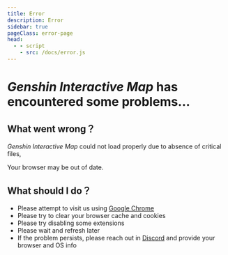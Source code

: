 ```yaml
---
title: Error
description: Error
sidebar: true
pageClass: error-page
head:
  - - script
    - src: /docs/error.js
---
```


# *Genshin Interactive Map* has encountered some problems...

## What went wrong？

*Genshin Interactive Map* could not load properly due to absence of critical files,

Your browser may be out of date.

## What should I do？

- Please attempt to visit us using [Google Chrome](https://google.cn/chrome)
- Please try to clear your browser cache and cookies
- Please try disabling some extensions
- Please wait and refresh later
- If the problem persists, please reach out in [Discord](https://discord.gg/aFe57AKZUF) and provide your browser and OS info

